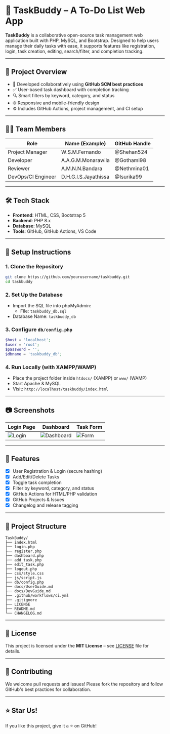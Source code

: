 
# 📝 TaskBuddy – A To-Do List Web App

**TaskBuddy** is a collaborative open-source task management web application built with PHP, MySQL, and Bootstrap. Designed to help users manage their daily tasks with ease, it supports features like registration, login, task creation, editing, search/filter, and completion tracking.

---

## 📌 Project Overview

- 👥 Developed collaboratively using **GitHub SCM best practices**
- ✅ User-based task dashboard with completion tracking
- 🔍 Smart filters by keyword, category, and status
- 🌐 Responsive and mobile-friendly design
- ⚙️ Includes GitHub Actions, project management, and CI setup

---

## 👨‍💻 Team Members

| Role                  | Name (Example)        | GitHub Handle    |
|-----------------------|-----------------------|------------------|
| Project Manager       | W.S.M.Fernando        | @Shehan524       |
| Developer             | A.A.G.M.Monarawila    | @Gothami98       |
| Reviewer              | A.M.N.N.Bandara       | @Nethmina01      |
| DevOps/CI Engineer    | D.H.G.I.S.Jayathissa  | @Isurika99       |

---

## 🛠️ Tech Stack

- **Frontend**: HTML, CSS, Bootstrap 5
- **Backend**: PHP 8.x
- **Database**: MySQL
- **Tools**: GitHub, GitHub Actions, VS Code

---

## 🚀 Setup Instructions

### 1. Clone the Repository
```bash
git clone https://github.com/yourusername/taskbuddy.git
cd taskbuddy
```

### 2. Set Up the Database
- Import the SQL file into phpMyAdmin:
  - File: `taskbuddy_db.sql`
- Database Name: `taskbuddy_db`

### 3. Configure `db/config.php`
```php
$host = 'localhost';
$user = 'root';
$password = '';
$dbname = 'taskbuddy_db';
```

### 4. Run Locally (with XAMPP/WAMP)
- Place the project folder inside `htdocs/` (XAMPP) or `www/` (WAMP)
- Start Apache & MySQL
- Visit: `http://localhost/taskbuddy/index.html`

---

## 📷 Screenshots

| Login Page | Dashboard | Task Form |
|------------|-----------|-----------|
| ![Login](screenshots/login.png) | ![Dashboard](screenshots/dashboard.png) | ![Form](screenshots/add_task.png) |

---

## 🧪 Features

- [x] User Registration & Login (secure hashing)
- [x] Add/Edit/Delete Tasks
- [x] Toggle task completion
- [x] Filter by keyword, category, and status
- [x] GitHub Actions for HTML/PHP validation
- [x] GitHub Projects & Issues
- [x] Changelog and release tagging

---

## 📂 Project Structure

```
TaskBuddy/
├── index.html
├── login.php
├── register.php
├── dashboard.php
├── add_task.php
├── edit_task.php
├── logout.php
├── css/style.css
├── js/script.js
├── db/config.php
├── docs/UserGuide.md
├── docs/DevGuide.md
├── .github/workflows/ci.yml
├── .gitignore
├── LICENSE
├── README.md
└── CHANGELOG.md
```

---

## 📄 License

This project is licensed under the **MIT License** – see [LICENSE](LICENSE) file for details.

---

## 🤝 Contributing

We welcome pull requests and issues! Please fork the repository and follow GitHub's best practices for collaboration.

---

## ⭐ Star Us!

If you like this project, give it a ⭐ on GitHub!

